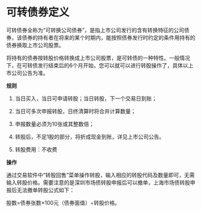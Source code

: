 # 可转债券定义

可转债券全称为“可转换公司债券”，是指上市公司发行的含有转换特征的公司债券，该债券的持有者在将来的某个时期内，能按照债券发行时约定的条件用持有的债券换取上市公司股票。

将持有的债券按转股价格转换成上市公司股票，是可转债的一种特性。一般情况下，在可转债发行结束后的6个月开始，您可以就可以进行转股操作了，具体以上市公司公告为准。

**规则**

1. 当日买入，当日可申请转股；当日转股，下一个交易日到账；

2. 当日可多次申报转股，日终清算时将合并计算数量；

3. 申报数量必须为10张或其整数倍；

4. 转股后，不足1股的部分，将折成现金到账，详见上市公司公告。

5. 转股费用：不收费

**操作**

通过交易软件中“转股回售”菜单操作转股，输入相应的转股代码及数量即可，无需输入转股价格。需要注意的是深圳市场债转股申报后可以撤单，上海市场债转股申报后无法撤单转股公式如下：

股数=债券张数×100元（债券面值）÷转股价格。

